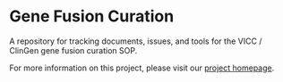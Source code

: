 # Gene Fusion Curation
A repository for tracking documents, issues, and tools for the VICC / ClinGen gene fusion curation SOP.

For more information on this project, please visit our [project homepage](http://localhost:4000/projects/fusions/).
